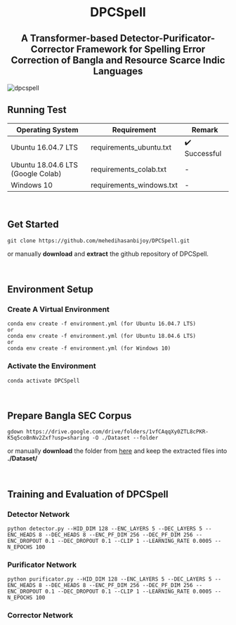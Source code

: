 <h1 align="center">DPCSpell</h1>
<h2 align="center">
  A Transformer-based Detector-Purificator-Corrector Framework for Spelling Error Correction of Bangla and Resource Scarce Indic Languages    
</h2>

![dpcspell](https://user-images.githubusercontent.com/58245357/194469283-c7dbfc0b-391e-4214-a6a2-99b7ba2dc512.png)


## Running Test
| Operating System  | Requirement | Remark |
| ------------- | ------------- | ------------- |
| Ubuntu 16.04.7 LTS  | requirements_ubuntu.txt  | :heavy_check_mark: Successful |
| Ubuntu 18.04.6 LTS (Google Colab)  | requirements_colab.txt  | - |
| Windows 10  | requirements_windows.txt  | - |

<br>

## Get Started

```
git clone https://github.com/mehedihasanbijoy/DPCSpell.git
```
or manually **download** and **extract** the github repository of DPCSpell.

<br>

## Environment Setup
### Create A Virtual Environment
```
conda env create -f environment.yml (for Ubuntu 16.04.7 LTS)
or
conda env create -f environment.yml (for Ubuntu 18.04.6 LTS)
or
conda env create -f environment.yml (for Windows 10)
```

### Activate the Environment
```
conda activate DPCSpell
```

<br>

## Prepare Bangla SEC Corpus
```
gdown https://drive.google.com/drive/folders/1vfCAqqXy0ZTL8cPKR-K5q5coBnNv2Zxf?usp=sharing -O ./Dataset --folder
```
<p>
or manually <b>download</b> the folder from <a href="https://drive.google.com/drive/folders/1vfCAqqXy0ZTL8cPKR-K5q5coBnNv2Zxf?usp=sharing" target="_blank">here</a> and keep the extracted files into <b>./Dataset/</b>
</p>

<br>

## Training and Evaluation of DPCSpell

### Detector Network

```
python detector.py --HID_DIM 128 --ENC_LAYERS 5 --DEC_LAYERS 5 --ENC_HEADS 8 --DEC_HEADS 8 --ENC_PF_DIM 256 --DEC_PF_DIM 256 --ENC_DROPOUT 0.1 --DEC_DROPOUT 0.1 --CLIP 1 --LEARNING_RATE 0.0005 --N_EPOCHS 100 
```

### Purificator Network

```
python purificator.py --HID_DIM 128 --ENC_LAYERS 5 --DEC_LAYERS 5 --ENC_HEADS 8 --DEC_HEADS 8 --ENC_PF_DIM 256 --DEC_PF_DIM 256 --ENC_DROPOUT 0.1 --DEC_DROPOUT 0.1 --CLIP 1 --LEARNING_RATE 0.0005 --N_EPOCHS 100 
```

### Corrector Network

```

```
